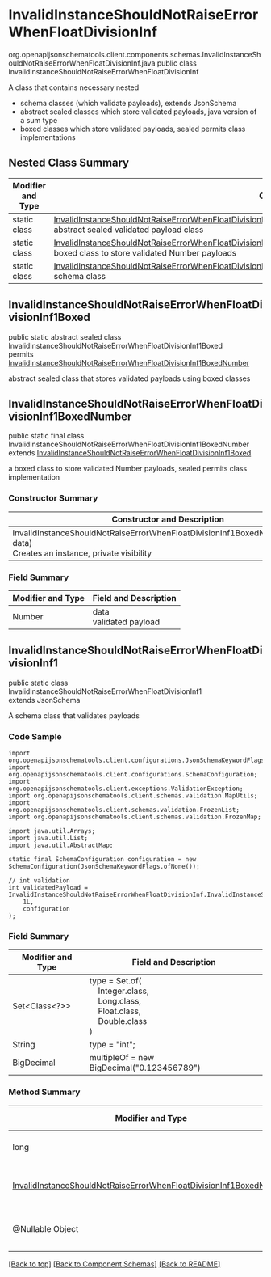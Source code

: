 # InvalidInstanceShouldNotRaiseErrorWhenFloatDivisionInf
org.openapijsonschematools.client.components.schemas.InvalidInstanceShouldNotRaiseErrorWhenFloatDivisionInf.java
public class InvalidInstanceShouldNotRaiseErrorWhenFloatDivisionInf<br>

A class that contains necessary nested
- schema classes (which validate payloads), extends JsonSchema
- abstract sealed classes which store validated payloads, java version of a sum type
- boxed classes which store validated payloads, sealed permits class implementations

## Nested Class Summary
| Modifier and Type | Class and Description |
| ----------------- | ---------------------- |
| static class | [InvalidInstanceShouldNotRaiseErrorWhenFloatDivisionInf.InvalidInstanceShouldNotRaiseErrorWhenFloatDivisionInf1Boxed](#invalidinstanceshouldnotraiseerrorwhenfloatdivisioninf1boxed)<br> abstract sealed validated payload class |
| static class | [InvalidInstanceShouldNotRaiseErrorWhenFloatDivisionInf.InvalidInstanceShouldNotRaiseErrorWhenFloatDivisionInf1BoxedNumber](#invalidinstanceshouldnotraiseerrorwhenfloatdivisioninf1boxednumber)<br> boxed class to store validated Number payloads |
| static class | [InvalidInstanceShouldNotRaiseErrorWhenFloatDivisionInf.InvalidInstanceShouldNotRaiseErrorWhenFloatDivisionInf1](#invalidinstanceshouldnotraiseerrorwhenfloatdivisioninf1)<br> schema class |

## InvalidInstanceShouldNotRaiseErrorWhenFloatDivisionInf1Boxed
public static abstract sealed class InvalidInstanceShouldNotRaiseErrorWhenFloatDivisionInf1Boxed<br>
permits<br>
[InvalidInstanceShouldNotRaiseErrorWhenFloatDivisionInf1BoxedNumber](#invalidinstanceshouldnotraiseerrorwhenfloatdivisioninf1boxednumber)

abstract sealed class that stores validated payloads using boxed classes

## InvalidInstanceShouldNotRaiseErrorWhenFloatDivisionInf1BoxedNumber
public static final class InvalidInstanceShouldNotRaiseErrorWhenFloatDivisionInf1BoxedNumber<br>
extends [InvalidInstanceShouldNotRaiseErrorWhenFloatDivisionInf1Boxed](#invalidinstanceshouldnotraiseerrorwhenfloatdivisioninf1boxed)

a boxed class to store validated Number payloads, sealed permits class implementation

### Constructor Summary
| Constructor and Description |
| --------------------------- |
| InvalidInstanceShouldNotRaiseErrorWhenFloatDivisionInf1BoxedNumber(Number data)<br>Creates an instance, private visibility |

### Field Summary
| Modifier and Type | Field and Description |
| ----------------- | ---------------------- |
| Number | data<br>validated payload |

## InvalidInstanceShouldNotRaiseErrorWhenFloatDivisionInf1
public static class InvalidInstanceShouldNotRaiseErrorWhenFloatDivisionInf1<br>
extends JsonSchema

A schema class that validates payloads

### Code Sample
```
import org.openapijsonschematools.client.configurations.JsonSchemaKeywordFlags;
import org.openapijsonschematools.client.configurations.SchemaConfiguration;
import org.openapijsonschematools.client.exceptions.ValidationException;
import org.openapijsonschematools.client.schemas.validation.MapUtils;
import org.openapijsonschematools.client.schemas.validation.FrozenList;
import org.openapijsonschematools.client.schemas.validation.FrozenMap;

import java.util.Arrays;
import java.util.List;
import java.util.AbstractMap;

static final SchemaConfiguration configuration = new SchemaConfiguration(JsonSchemaKeywordFlags.ofNone());

// int validation
int validatedPayload = InvalidInstanceShouldNotRaiseErrorWhenFloatDivisionInf.InvalidInstanceShouldNotRaiseErrorWhenFloatDivisionInf1.validate(
    1L,
    configuration
);
```

### Field Summary
| Modifier and Type | Field and Description |
| ----------------- | ---------------------- |
| Set<Class<?>> | type = Set.of(<br/>&nbsp;&nbsp;&nbsp;&nbsp;Integer.class,<br/>&nbsp;&nbsp;&nbsp;&nbsp;Long.class,<br/>&nbsp;&nbsp;&nbsp;&nbsp;Float.class,<br/>&nbsp;&nbsp;&nbsp;&nbsp;Double.class<br/>)<br/> |
| String | type = "int"; |
| BigDecimal | multipleOf = new BigDecimal("0.123456789") |

### Method Summary
| Modifier and Type | Method and Description |
| ----------------- | ---------------------- |
| long | validate(long arg, SchemaConfiguration configuration) |
| [InvalidInstanceShouldNotRaiseErrorWhenFloatDivisionInf1BoxedNumber](#invalidinstanceshouldnotraiseerrorwhenfloatdivisioninf1boxednumber) | validateAndBox(Number arg, SchemaConfiguration configuration) |
| @Nullable Object | validate(@Nullable Object arg, SchemaConfiguration configuration) |
[[Back to top]](#top) [[Back to Component Schemas]](../../../README.md#Component-Schemas) [[Back to README]](../../../README.md)
